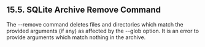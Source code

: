 ## 15\.5\.  SQLite Archive Remove Command


 The \-\-remove command deletes files and directories which match the
provided arguments (if any) as affected by the \-\-glob option.
It is an error to provide arguments which match nothing in the archive.



